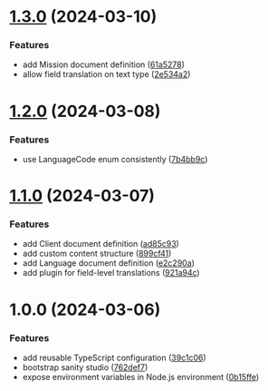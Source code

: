 # [1.3.0](https://github.com/aldra-consulting/sanity-studio-web/compare/1.2.0...1.3.0) (2024-03-10)


### Features

* add Mission document definition ([61a5278](https://github.com/aldra-consulting/sanity-studio-web/commit/61a5278f5f983210bec5f3e133c45bdea645c8c8))
* allow field translation on text type ([2e534a2](https://github.com/aldra-consulting/sanity-studio-web/commit/2e534a29fb3acbf641babaaf7e3275dba6a4edfe))

# [1.2.0](https://github.com/aldra-consulting/sanity-studio-web/compare/1.1.0...1.2.0) (2024-03-08)


### Features

* use LanguageCode enum consistently ([7b4bb9c](https://github.com/aldra-consulting/sanity-studio-web/commit/7b4bb9ca897081ee9272d1c4671f68f7a57db555))

# [1.1.0](https://github.com/aldra-consulting/sanity-studio-web/compare/1.0.0...1.1.0) (2024-03-07)


### Features

* add Client document definition ([ad85c93](https://github.com/aldra-consulting/sanity-studio-web/commit/ad85c9358503e893a088c05201438a720aa217b2))
* add custom content structure ([899cf41](https://github.com/aldra-consulting/sanity-studio-web/commit/899cf4156adbb4770f93af5c31e51a93a9eb3b2e))
* add Language document definition ([e2c290a](https://github.com/aldra-consulting/sanity-studio-web/commit/e2c290a22695b2ede8b24480aa73dfe5dfae3d44))
* add plugin for field-level translations ([921a94c](https://github.com/aldra-consulting/sanity-studio-web/commit/921a94c593f586c70c481f3c7140bd0a6a0d6683))

# 1.0.0 (2024-03-06)


### Features

* add reusable TypeScript configuration ([39c1c06](https://github.com/aldra-consulting/sanity-studio-web/commit/39c1c066e75143501b5c6840ce002543337b1001))
* bootstrap sanity studio ([762def7](https://github.com/aldra-consulting/sanity-studio-web/commit/762def7537bad8b428653dcecfa1990f121448e1))
* expose environment variables in Node.js environment ([0b15ffe](https://github.com/aldra-consulting/sanity-studio-web/commit/0b15ffeffaebb2bd4498ddde289c108a19bac03c))
